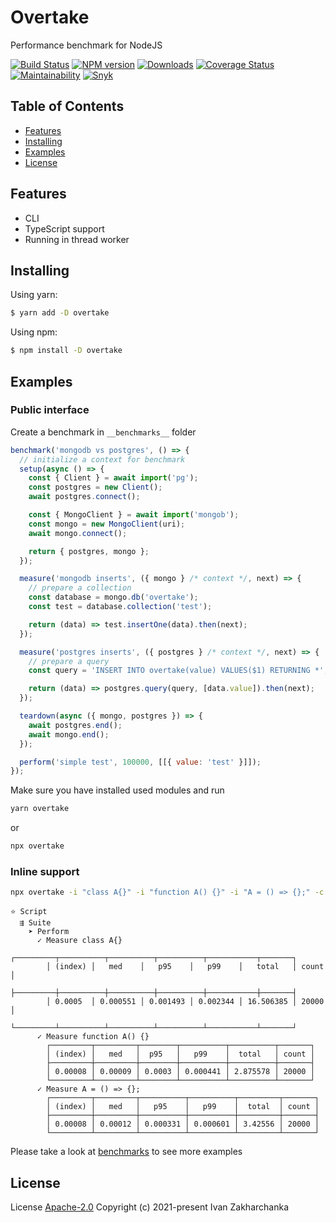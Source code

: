 # Overtake

Performance benchmark for NodeJS

[![Build Status][github-image]][github-url]
[![NPM version][npm-image]][npm-url]
[![Downloads][downloads-image]][npm-url]
[![Coverage Status][codecov-image]][codecov-url]
[![Maintainability][codeclimate-image]][codeclimate-url]
[![Snyk][snyk-image]][snyk-url]

## Table of Contents

- [Features](#features)
- [Installing](#installing)
- [Examples](#examples)
- [License](#license)

## Features

- CLI
- TypeScript support
- Running in thread worker

## Installing

Using yarn:

```bash
$ yarn add -D overtake
```

Using npm:

```bash
$ npm install -D overtake
```

## Examples

### Public interface

Create a benchmark in `__benchmarks__` folder

```javascript
benchmark('mongodb vs postgres', () => {
  // initialize a context for benchmark
  setup(async () => {
    const { Client } = await import('pg');
    const postgres = new Client();
    await postgres.connect();

    const { MongoClient } = await import('mongob');
    const mongo = new MongoClient(uri);
    await mongo.connect();

    return { postgres, mongo };
  });

  measure('mongodb inserts', ({ mongo } /* context */, next) => {
    // prepare a collection
    const database = mongo.db('overtake');
    const test = database.collection('test');

    return (data) => test.insertOne(data).then(next);
  });

  measure('postgres inserts', ({ postgres } /* context */, next) => {
    // prepare a query
    const query = 'INSERT INTO overtake(value) VALUES($1) RETURNING *';

    return (data) => postgres.query(query, [data.value]).then(next);
  });

  teardown(async ({ mongo, postgres }) => {
    await postgres.end();
    await mongo.end();
  });

  perform('simple test', 100000, [[{ value: 'test' }]]);
});
```

Make sure you have installed used modules and run

```bash
yarn overtake
```

or

```bash
npx overtake
```

### Inline support

```bash
npx overtake -i "class A{}" -i "function A() {}" -i "A = () => {};" -c 20000
```

```
⭐ Script
  ⇶ Suite
    ➤ Perform
      ✓ Measure class A{}
        ┌─────────┬──────────┬──────────┬──────────┬───────────┬───────┐
        │ (index) │   med    │   p95    │   p99    │   total   │ count │
        ├─────────┼──────────┼──────────┼──────────┼───────────┼───────┤
        │ 0.0005  │ 0.000551 │ 0.001493 │ 0.002344 │ 16.506385 │ 20000 │
        └─────────┴──────────┴──────────┴──────────┴───────────┴───────┘
      ✓ Measure function A() {}
        ┌─────────┬─────────┬────────┬──────────┬──────────┬───────┐
        │ (index) │   med   │  p95   │   p99    │  total   │ count │
        ├─────────┼─────────┼────────┼──────────┼──────────┼───────┤
        │ 0.00008 │ 0.00009 │ 0.0003 │ 0.000441 │ 2.875578 │ 20000 │
        └─────────┴─────────┴────────┴──────────┴──────────┴───────┘
      ✓ Measure A = () => {};
        ┌─────────┬─────────┬──────────┬──────────┬─────────┬───────┐
        │ (index) │   med   │   p95    │   p99    │  total  │ count │
        ├─────────┼─────────┼──────────┼──────────┼─────────┼───────┤
        │ 0.00008 │ 0.00012 │ 0.000331 │ 0.000601 │ 3.42556 │ 20000 │
        └─────────┴─────────┴──────────┴──────────┴─────────┴───────┘
```

Please take a look at [benchmarks](__benchmarks__) to see more examples

## License

License [Apache-2.0](http://www.apache.org/licenses/LICENSE-2.0)
Copyright (c) 2021-present Ivan Zakharchanka

[npm-url]: https://www.npmjs.com/package/overtake
[downloads-image]: https://img.shields.io/npm/dw/overtake.svg?maxAge=43200
[npm-image]: https://img.shields.io/npm/v/overtake.svg?maxAge=43200
[github-url]: https://github.com/3axap4eHko/overtake/actions/workflows/cicd.yml
[github-image]: https://github.com/3axap4eHko/overtake/actions/workflows/cicd.yml/badge.svg
[codecov-url]: https://codecov.io/gh/3axap4eHko/overtake
[codecov-image]: https://codecov.io/gh/3axap4eHko/overtake/branch/master/graph/badge.svg?token=JZ8QCGH6PI
[codeclimate-url]: https://codeclimate.com/github/3axap4eHko/overtake/maintainability
[codeclimate-image]: https://api.codeclimate.com/v1/badges/0ba20f27f6db2b0fec8c/maintainability
[snyk-url]: https://snyk.io/test/npm/overtake/latest
[snyk-image]: https://img.shields.io/snyk/vulnerabilities/github/3axap4eHko/overtake.svg?maxAge=43200
